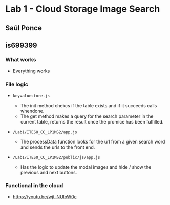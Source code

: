 # Lab 1 - Cloud Storage Image Search

## Saúl Ponce

## is699399

### What works

- Everything works

### File logic

- `keyvaluestore.js`
  - The init method chekcs if the table exists and if it succeeds calls whendone.
  - The get method makes a query for the search parameter in the current table, returns the result once the promice has been fulfilled.

- `/Lab1/ITESO_CC_LP1MS2/app.js`
  - The processData function looks for the url from a given search word and sends the urls to the front end.

- `/Lab1/ITESO_CC_LP1MS2/public/js/app.js`
  - Has the logic to update the modal images and hide / show the previous and next buttons.


### Functional in the cloud
- https://youtu.be/wjt-NUloW0c